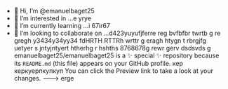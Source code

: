 - 👋 Hi, I’m @emanuelbaget25
- 👀 I’m interested in ...e yrye
- 🌱 I’m currently learning ...i 67ir67 
- 💞️ I’m looking to collaborate on ...d423yuyufjferre reg bvfbfbr twrtb g re gregh y3434y34yy34  fdHRTH RTTRh wrttr g eragh
htygn t rbrgjfg uetyer s jntyjntyert htherhg r hshths 8768678g rewr gerv dsdsvds g
emanuelbaget25/emanuelbaget25 is a ✨ special ✨ repository because its `README.md` (this file) appears on your GitHub profile. кер керкуерпкупкуп
You can click the Preview link to take a look at your changes.
---> erge
